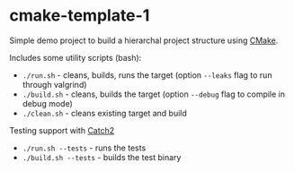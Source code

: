 # cmake-template-1

Simple demo project to build a hierarchal project structure using [CMake](https://cmake.org/).

Includes some utility scripts (bash):

* `./run.sh` - cleans, builds, runs the target (option `--leaks` flag to run through valgrind)
* `./build.sh` - cleans, builds the target (option `--debug` flag to compile in debug mode)
* `./clean.sh` - cleans existing target and build

Testing support with [Catch2](https://github.com/catchorg/Catch2)

* `./run.sh --tests` - runs the tests
* `./build.sh --tests` - builds the test binary
